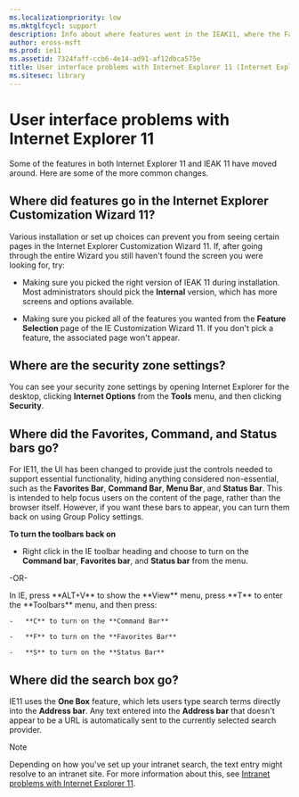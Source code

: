 ```yaml
---
ms.localizationpriority: low
ms.mktglfcycl: support
description: Info about where features went in the IEAK11, where the Favorites, Command, and Status bars went, and where the search bar went.
author: eross-msft
ms.prod: ie11
ms.assetid: 7324faff-ccb6-4e14-ad91-af12dbca575e
title: User interface problems with Internet Explorer 11 (Internet Explorer 11 for IT Pros)
ms.sitesec: library
---
```



# User interface problems with Internet Explorer 11
Some of the features in both Internet Explorer 11 and IEAK 11 have moved around. Here are some of the more common changes.

## Where did features go in the Internet Explorer Customization Wizard 11?
Various installation or set up choices can prevent you from seeing certain pages in the Internet Explorer Customization Wizard 11. If, after going through the entire Wizard you still haven't found the screen you were looking for, try:

-   Making sure you picked the right version of IEAK 11 during installation. Most administrators should pick the **Internal** version, which has more screens and options available.

-   Making sure you picked all of the features you wanted from the **Feature Selection** page of the IE Customization Wizard 11. If you don't pick a feature, the associated page won't appear.

## Where are the security zone settings?
You can see your security zone settings by opening Internet Explorer for the desktop, clicking **Internet Options** from the **Tools** menu, and then clicking **Security**.

## Where did the Favorites, Command, and Status bars go?
For IE11, the UI has been changed to provide just the controls needed to support essential functionality, hiding anything considered non-essential, such as the **Favorites Bar**, **Command Bar**, **Menu Bar**, and **Status Bar**. This is intended to help focus users on the content of the page, rather than the browser itself. However, if you want these bars to appear, you can turn them back on using Group Policy settings.

 **To turn the toolbars back on**

-   Right click in the IE toolbar heading and choose to turn on the **Command bar**, **Favorites bar**, and **Status bar** from the menu.
<p>-OR-<p>
In IE, press **ALT+V** to show the **View** menu, press **T** to enter the **Toolbars** menu, and then press:

    -   **C** to turn on the **Command Bar**

    -   **F** to turn on the **Favorites Bar**

    -   **S** to turn on the **Status Bar**

## Where did the search box go?
IE11 uses the **One Box** feature, which lets users type search terms directly into the **Address bar**. Any text entered into the **Address bar** that doesn't appear to be a URL is automatically sent to the currently selected search provider.

>[!NOTE]
>Depending on how you've set up your intranet search, the text entry might resolve to an intranet site. For more information about this, see  [Intranet problems with Internet Explorer 11](intranet-problems-and-ie11.md).

 

 

 



